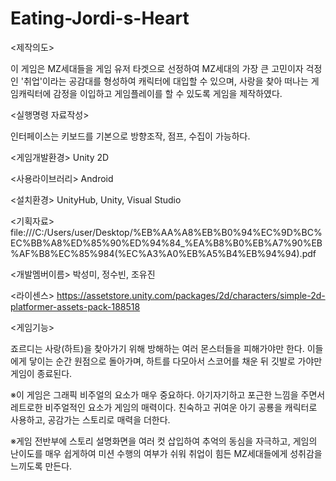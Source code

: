 # Eating-Jordi-s-Heart

<제작의도>

이 게임은 MZ세대들을 게임 유저 타겟으로 선정하여 MZ세대의 가장 큰 고민이자 걱정인 '취업'이라는 공감대를 형성하여 캐릭터에 대입할 수 있으며, 사랑을 찾아 떠나는 게임캐릭터에 감정을 이입하고 게임플레이를 할 수 있도록 게임을 제작하였다.

<실행명령 자료작성>

인터페이스는 키보드를 기본으로 방향조작, 점프, 수집이 가능하다.

<게임개발환경> Unity 2D

<사용라이브러리> Android

<설치환경> UnityHub, Unity, Visual Studio

<기획자료> file:///C:/Users/user/Desktop/%EB%AA%A8%EB%B0%94%EC%9D%BC%EC%BB%A8%ED%85%90%ED%94%84_%EA%B8%B0%EB%A7%90%EB%AF%B8%EC%85%984(%EC%A3%A0%EB%A5%B4%EB%94%94).pdf

<개발멤버이름> 박성미, 정수빈, 조유진

<라이센스> https://assetstore.unity.com/packages/2d/characters/simple-2d-platformer-assets-pack-188518

<게임기능>

죠르디는 사랑(하트)을 찾아가기 위해 방해하는 여러 몬스터들을 피해가야만 한다. 이들에게 닿이는 순간 원점으로 돌아가며, 하트를 다모아서 스코어를 채운 뒤 깃발로 가야만 게임이 종료된다.

※이 게임은 그래픽 비주얼의 요소가 매우 중요하다. 아기자기하고 포근한 느낌을 주면서 레트로한 비주얼적인 요소가 게임의 매력이다. 친숙하고 귀여운 아기 공룡을 캐릭터로 사용하고, 공감가는 스토리로 매력을 더한다.

※게임 전반부에 스토리 설명화면을 여러 컷 삽입하여 추억의 동심을 자극하고, 게임의 난이도를 매우 쉽게하여 미션 수행의 여부가 쉬워 취업이 힘든 MZ세대들에게 성취감을 느끼도록 만든다.
